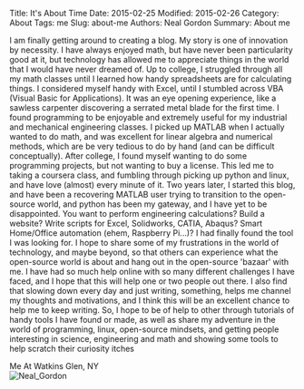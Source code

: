Title: It's About Time
Date: 2015-02-25
Modified: 2015-02-26
Category: About
Tags: me
Slug: about-me
Authors: Neal Gordon
Summary: About me


I am finally getting around to creating a blog. My story is one of innovation by necessity. I have always enjoyed math, but have never been particularity good at it, but technology has allowed me to appreciate things in the world that I would have never dreamed of. Up to college, I struggled through all my math classes until I learned how handy spreadsheets are for calculating things. I considered myself handy with Excel, until I stumbled across VBA (Visual Basic for Applications). It was an eye opening experience, like a sawless carpenter discovering a serrated metal blade for the first time. I found programming to be enjoyable and extremely useful for my industrial and mechanical engineering classes. I picked up MATLAB when I actually wanted to do math, and was excellent for linear algebra and numerical methods, which are be very tedious to do by hand (and can be difficult conceptually). 
After college, I found myself wanting to do some programming projects, but not wanting to buy a license. This led me to taking a coursera class, and fumbling through picking up python and linux, and have love (almost) every minute of it. Two years later, I started this blog, and have been a recovering MATLAB user trying to transition to the open-source world, and python has been my gateway, and I have yet to be disappointed. You want to perform engineering calculations? Build a website? Write scripts for Excel, Solidworks, CATIA, Abaqus? Smart Home/Office automation (ehem, Raspberry Pi...)? I had finally found the tool I was looking for.
I hope to share some of my frustrations in the world of technology, and maybe beyond, so that others can experience what the open-source world is about and hang out in the open-source 'bazaar' with me. I have had so much help online with so many different challenges I have faced, and I hope that this will help one or two people out there. I also find that slowing down every day and just writing, something, helps me channel my thoughts and motivations, and I think this will be an excellent chance to help me to keep writing.
So, I hope to be of help to other through tutorials of handy tools I have found or made, as well as share my adventure in the world of programming, linux, open-source mindsets, and getting people interesting in science, engineering and math and showing some tools to help scratch their curiosity itches 

Me At Watkins Glen, NY  
![Neal_Gordon]({attach}/images/Neal_Gordon.jpg)


